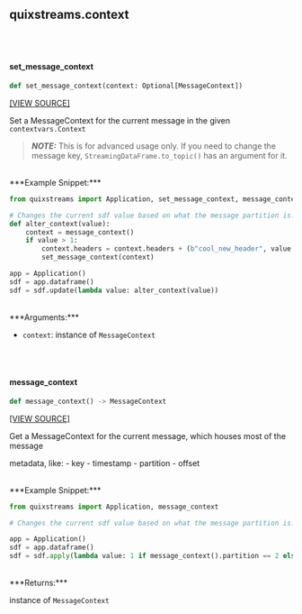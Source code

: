 <a id="quixstreams.context"></a>

## quixstreams.context

<a id="quixstreams.context.set_message_context"></a>

<br><br>

#### set\_message\_context

```python
def set_message_context(context: Optional[MessageContext])
```

[[VIEW SOURCE]](https://github.com/quixio/quix-streams/blob/0cb9393ae30a0cf9d4eec5bdb102d4081a963b9c/quixstreams/context.py#L20)

Set a MessageContext for the current message in the given `contextvars.Context`

>***NOTE:*** This is for advanced usage only. If you need to change the message key,
`StreamingDataFrame.to_topic()` has an argument for it.



<br>
***Example Snippet:***

```python
from quixstreams import Application, set_message_context, message_context

# Changes the current sdf value based on what the message partition is.
def alter_context(value):
    context = message_context()
    if value > 1:
        context.headers = context.headers + (b"cool_new_header", value.encode())
        set_message_context(context)

app = Application()
sdf = app.dataframe()
sdf = sdf.update(lambda value: alter_context(value))
```


<br>
***Arguments:***

- `context`: instance of `MessageContext`

<a id="quixstreams.context.message_context"></a>

<br><br>

#### message\_context

```python
def message_context() -> MessageContext
```

[[VIEW SOURCE]](https://github.com/quixio/quix-streams/blob/0cb9393ae30a0cf9d4eec5bdb102d4081a963b9c/quixstreams/context.py#L51)

Get a MessageContext for the current message, which houses most of the message

metadata, like:
    - key
    - timestamp
    - partition
    - offset



<br>
***Example Snippet:***

```python
from quixstreams import Application, message_context

# Changes the current sdf value based on what the message partition is.

app = Application()
sdf = app.dataframe()
sdf = sdf.apply(lambda value: 1 if message_context().partition == 2 else 0)
```


<br>
***Returns:***

instance of `MessageContext`

